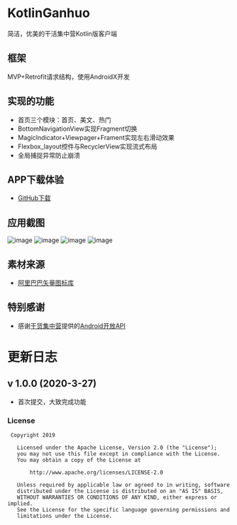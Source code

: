 # KotlinGanhuo
简洁，优美的干活集中营Kotlin版客户端

## 框架
MVP+Retrofit请求结构，使用AndroidX开发

## 实现的功能
- 首页三个模块：首页、美文、热门
- BottomNavigationView实现Fragment切换
- MagicIndicator+Viewpager+Frament实现左右滑动效果
- Flexbox_layout控件与RecyclerView实现流式布局
- 全局捕捉异常防止崩溃

## APP下载体验
- [GitHub下载](https://github.com/robertchar/KotlinGanhuo/blob/master/app/release/app-release.apk?raw=true)

## 应用截图

![image](https://i.postimg.cc/28Hdqy4W/1.png)
![image](https://i.postimg.cc/4xqz502N/2.png)
![image](https://i.postimg.cc/43cpF1jv/3.png)
![image](https://i.postimg.cc/wvdDKmdC/4.png)


## 素材来源
- [阿里巴巴矢量图标库](http://www.iconfont.cn/)

## 特别感谢
- 感谢[干货集中营](https://gank.io/)提供的[Android开放API](https://gank.io/api)


# 更新日志

## v 1.0.0 (2020-3-27)

- 首次提交，大致完成功能


### License
```
 Copyright 2019     
  
   Licensed under the Apache License, Version 2.0 (the "License");
   you may not use this file except in compliance with the License.
   You may obtain a copy of the License at 
 
       http://www.apache.org/licenses/LICENSE-2.0 

   Unless required by applicable law or agreed to in writing, software
   distributed under the License is distributed on an "AS IS" BASIS,
   WITHOUT WARRANTIES OR CONDITIONS OF ANY KIND, either express or implied.
   See the License for the specific language governing permissions and
   limitations under the License.
```
